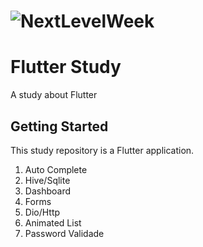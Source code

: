 <h1>
  <img alt="NextLevelWeek" title="#NextLevelWeek" src="https://upload.wikimedia.org/wikipedia/commons/1/17/Google-flutter-logo.png" />
</h1>

# Flutter Study
A study about Flutter

## Getting Started

This study repository is a Flutter application.

1. Auto Complete
3. Hive/Sqlite
4. Dashboard
5. Forms
6. Dio/Http
7. Animated List
8. Password Validade
